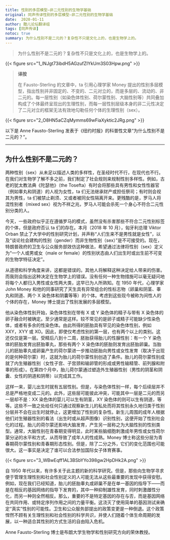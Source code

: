 ```yaml
---
title: 性别的多层模型—非二元性别的生物学基础
original: 同声传译性别的多层模型—非二元性别的生物学基础
date:  2020-01-11
author: 酷儿论坛翻译组
tags: [同声传译]
notoc: true
summary: 为什么性别不是二元的？复杂性不只是文化上的，也是生物学上的。
---
```


> 为什么性别不是二元的？复杂性不只是文化上的，也是生物学上的。 

{{< figure src="1_lNJgt73ibdH5AGzufZIYkUm3S03Hpw.png" >}}

> **译按**
> 
> 在 Fausto-Sterling 的文章中，ta 引用心理学家 Money 提出的性别多层模型，指出性别并非固定的、不变的、二元对立的，而是多层的、流动的、非二元的。每一层性别（如染色体性别、荷尔蒙性别、大脑性别等）共同叠加构成了个体最终呈现出的生理性别，而每一层性别层级本身的非二元性决定了二元对立的框架无法有效地勾勒任何个体的生理性别（sex）。

{{< figure src="2_O8HN5aCZqMymms69wFiaXyktic2JRg.png" >}}

以下是 Anne Fausto-Sterling 发表于《纽约时报》的科普性文章“为什么性别不是二元的？”。

---

## 为什么性别不是二元的？ 

两种性别（sex）从未足以描述人类的多样性，在圣经时代不行，在现代也不行。在我们对生物学了解不多之前，我们制定了社会规则来规制性别多样性。例如，古老的犹太教法典《陀瑟他》（the Tosefta）有时会将那些具有男性和女性性器官（例如睾丸和阴道）的人视为女性，ta 们无法继承财产或担任祭司；有时则会视其为男性，ta 们被禁止剃须、又或者被同女性隔离开来。更残酷的是，罗马人将混性别者（mixed sex）视为不祥之兆，罗马人可能会杀死一个身心不符合二元性别分类的人。

今天，一些政府似乎正在遵循罗马的模式，虽然没有杀害那些不符合二元性别标签的个体，但是政府否认 ta 们的存在。本月（2018 年 10 月），匈牙利总理 Viktor Orban 禁止了大学中的性别研究计划，并声称“人们生来不是男性就是女性”，以及“谈论社会建构的性别（gender）而非生物性别（sex）”是不可接受的。现在，特朗普政府的卫生与公众服务部效仿这种做法，希望通过法律将性别（sex）定义为“一个人或男或女（male or female）的性别状态由人们出生时或出生前不可变的生物学特征决定”。

从道德和科学角度来讲，这都是错误的。其他人将解释这种决定给人带来的伤害。而我则会指出这种决定在生物学上的错误。没有任何一种生物措施可以毫无疑问地将每个人都归入男性或女性两大类，这早已为人所熟知。在 1950 年代，心理学家 John Money 和他的同事研究了天生具有异常组合的性标志物（卵巢和阴茎、睾丸和阴道、两个 X 染色体和阴囊等等）的个体。考虑到这些现今被称为间性人的个体的存在，Money 博士提出了性别发展的多层模型。

他从染色体性别开始，染色体性别在带有 X 或 Y 染色体的精子与带有 X 染色体的卵子融合时被确定。至少通常是这样。较不常见的是卵子或精子可能缺少性染色体，或者有多余的性染色体。由此所得的胚胎具有罕见的染色体性别，例如 XXY，XYY 或 XO。因此，即使仅考虑性别的第一层，也有两个以上的类别。这还仅仅是第一层。受精后八到十二周，胚胎获得胎儿的性腺性别：有一个 Y 染色体的胚胎发育出胚胎睾丸，那些有两个 X 染色体的胚胎则发育出胚胎卵巢。当胎儿的胚胎睾丸或卵巢产生的荷尔蒙进一步推动胚胎向男性或女性发育（取决于出现的是何种荷尔蒙）时，这就为胎儿的荷尔蒙性别创造了条件。胎儿的荷尔蒙性别成就了内生殖器性别（女性子宫、子宫颈和输卵管的形成或男性输精管、前列腺和附睾的形成）。在第四个月中，胎儿荷尔蒙通过塑造外生殖器性别（男性的阴茎和阴囊、女性的阴道和阴蒂）以完成其工作。

这样一来，婴儿出生时就有五层性别。但是，与染色体性别一样，每个后续层并不总是严格地变成二元的。此外，这些层可能彼此冲突，可能其中一层是二元的而另一层却不是：XX 染色体的婴儿可以生有阴茎，XY 染色体的则可以生有阴道，等等。这些不一致之处给任何只通过观察新生儿的私处而将其性别永久地归类于性别分层并不会在出生时就停止，这更增加了性别的复杂性。新生儿周围的成年人根据他们对生殖器性别的看法（出生时或从超声图像）识别性别，这便开始了性别社会化的过程。胎儿的荷尔蒙还影响大脑发育，产生另一层称之为大脑性别的性别类型。通常，大脑性别在青春期变得明显，此时某些脑细胞刺激成年男性或女性荷尔蒙分泌的水平和方式，从而导致了成年人的性成熟。Money 博士称这些分层为青春期荷尔蒙性别和青春期形态性别。但是，除了二分之外，它们的变化范围也可能很大。这一事实是决定了谁可以合法参加国际女子体育赛事。

{{< figure src="3_WBwEqff1AL3BSbYYo398gw2HpDHk2A.png" >}}

自 1950 年代以来，有许多关于此主题的新的科学研究。但是，那些向生物学寻求便于管理生理性别和社会性别定义的人可能无法从这些最重要的发现中获得安慰。例如，现在我们已经知道，胎儿的胚胎睾丸或卵巢不是在单一基因的指导下——而是在相反的基因网络的指导下发育的，其中一种抑制雄性发育，同时刺激雌性分化，而另一种则全然相反。那么，重要的不是特定基因的存在与否，而是基因网络在共同作用、或特定序列作用之间的力量平衡。这浇灭了使用简单的基因测试来确定“真实”性别的可能性。卫生和公众服务部提出的政策变更是一种倒退。这个政策悍然不顾有关生理性别和社会性别的科学共识，并使人们随着个体生命周期的发展，以一种适合其性别的方式生活的自由陷入危机。

Anne Fausto-Sterling 博士是布朗大学生物学和性别研究方向的荣休教授。 